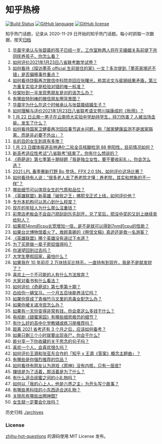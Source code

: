 # 知乎热榜
[![Build Status](https://github.com/ToWeLong/zhihu-hot-questions/workflows/CI/badge.svg)](https://github.com/ToWeLong/zhihu-hot-questions/actions)
[![GitHub language](https://img.shields.io/badge/language-golang-orange.svg)](https://golang.org/)
[![GitHub license](https://img.shields.io/github/license/ToWeLong/zhihu-hot-questions)](https://github.com/ToWeLong/zhihu-hot-questions/blob/main/LICENSE)

知乎热门话题，记录从 2020-11-29 日开始的知乎热门话题。每小时抓取一次数据，按天[归档](./archives)

<!-- BEGIN -->

1. [华晨宇承认与张碧晨的孩子已经一岁，工作室称两人将在无婚姻关系前提下共同抚养孩子，你怎么看？](https://www.zhihu.com/question/440533019)
1. [如何评价2021年1月23日八省联考数学试卷？](https://www.zhihu.com/question/440792065)
1. [如何看待《探访墨茶 official 生前居住的家》一文？多次提到「墨茶家境还不错」是否偏移事件重点？](https://www.zhihu.com/question/440725655)
1. [如何看待饶毅再次致信中科院并回应张曙光，称其论文与裴钢结果矛盾，第三方重复实验才是检验对错的唯一标准？](https://www.zhihu.com/question/440814381)
1. [吵架吵到一半发现男朋友是对的该怎么办？](https://www.zhihu.com/question/422596620)
1. [有哪些特别棒的微信朋友圈背景图？](https://www.zhihu.com/question/337853063)
1. [华晨宇为什么在这个时候承认与张碧晨结婚生子？](https://www.zhihu.com/question/440655743)
1. [如何理解与评价2021年1月23日八省联考语文卷川端康成的《秋雨》？](https://www.zhihu.com/question/440762695)
1. [1 月 22 日云南一男子在云南师大实验中学劫持学生，持刀伤害 7 人被当场击毙，发生了什么？](https://www.zhihu.com/question/440668867)
1. [如何看待国家卫健委再次回应春节返乡问题，称「居家健康监测不是居家隔离，而是非必要不外出」？](https://www.zhihu.com/question/440769081)
1. [长的丑的女生到底有多惨？](https://www.zhihu.com/question/352979580)
1. [1 月 23 日媒体报道吉林通化二轮全员核酸检测 88 例阳性，目前情况如何？](https://www.zhihu.com/question/440793151)
1. [新高考适应性考试“八省联考”结束了，你有什么想说的？](https://www.zhihu.com/question/440749790)
1. [《奇葩说》第七季第十期辩题「我是独立女性，要不要收彩礼」，你会怎么选？](https://www.zhihu.com/question/440833162)
1. [2021 LPL 春季赛新打野 Bo 登场，FPX 2:0 SN，如何评价这场比赛？](https://www.zhihu.com/question/440817019)
1. [如何看待有人说：“很多老人去了养老院才懂：养老院，其实和想象的不一样”？](https://www.zhihu.com/question/440467400)
1. [哪些细节可以体现女生的气质和品位？](https://www.zhihu.com/question/24780989)
1. [《英雄联盟》新英雄「破败之王」佛耶戈正式上线，如何评价他？](https://www.zhihu.com/question/440596499)
1. [专升本机构可以恶心到什么程度？](https://www.zhihu.com/question/400116979)
1. [现在的年轻人为什么那么注重钱？](https://www.zhihu.com/question/440570935)
1. [彩票店老板会不会自己把刮刮乐先刮开，兑了奖后，把没中奖的又封上继续卖给别人？](https://www.zhihu.com/question/438582179)
1. [如果把14nm的cpu长宽增加一倍，是不是就可以得到7nm的cpu的性能？](https://www.zhihu.com/question/432566248)
1. [如果台北博物馆着火了，救颜真卿的《祭侄文稿》真迹还是救一名游客？](https://www.zhihu.com/question/440177008)
1. [《英雄联盟》哪个英雄没有进过下水道？](https://www.zhihu.com/question/438823263)
1. [为了买房做一辈子房奴值得吗？](https://www.zhihu.com/question/420453128)
1. [你渴望回到过去吗？](https://www.zhihu.com/question/439257862)
1. [大学生寒假回家，最怕什么？](https://www.zhihu.com/question/439088772)
1. [如果我在 10 年前花 2 万块钱买比特币，一直持有到现在，我是不是就发财了？](https://www.zhihu.com/question/439136003)
1. [喜欢上一个不可能的人有什么方法放弃？](https://www.zhihu.com/question/437379179)
1. [大家对看书有什么看法？](https://www.zhihu.com/question/438065523)
1. [如何评价《奇葩说》第七季第十期？](https://www.zhihu.com/question/440825802)
1. [白给你一辆宝马，一个月五百块能养活它吗？](https://www.zhihu.com/question/439328886)
1. [如果你穿成了青梅竹马文里的恶毒女配怎么办？](https://www.zhihu.com/question/397987454)
1. [如果你被关进冷宫怎么办？](https://www.zhihu.com/question/428606792)
1. [如果有一天你变得非常有钱，你会拿这么多钱干什么？](https://www.zhihu.com/question/437410410)
1. [电视剧《甜蜜家园》有哪些细思极恐的细节？](https://www.zhihu.com/question/435369430)
1. [有什么好的高中化学教辅或练习册推荐吗？](https://www.zhihu.com/question/435822087)
1. [距离 2021 省考还有 3 个月之后，应该如何备考？](https://www.zhihu.com/question/437712149)
1. [如果只剩三个小时就要出现丧尸，你会干什么?](https://www.zhihu.com/question/370509834)
1. [能分享一下你收藏的关于思念的句子吗？](https://www.zhihu.com/question/431856176)
1. [喜欢一个人，会喜欢很久吗？](https://www.zhihu.com/question/439722412)
1. [如何评价王源和张亚东合作的「知乎 x 王源《答案》概念主题曲」？](https://www.zhihu.com/question/440768515)
1. [有哪些是你强烈推荐的饮品？](https://www.zhihu.com/question/308481959)
1. [如何看待有网友认为游戏《原神》没有内核，只有一层皮?](https://www.zhihu.com/question/440094943)
1. [赚钱是为了活着，那活着是为了什么？](https://www.zhihu.com/question/434831702)
1. [有什么适合闺蜜之间的小礼物吗？](https://www.zhihu.com/question/376166947)
1. [如何以「我的心上人，他是六界之主」为开头写个故事？](https://www.zhihu.com/question/435486166)
1. [有哪些黑科技的小东西适合送礼物？](https://www.zhihu.com/question/267703735)
1. [关晓彤有哪些出圈神图?](https://www.zhihu.com/question/408938685)
1. [女生就一定要会化妆吗？](https://www.zhihu.com/question/439013302)

<!-- END -->

历史归档 [./archives](./archives)


### License
[zhihu-hot-questions](https://github.com/towelong/zhihu-hot-questions) 的源码使用 MIT License 发布。